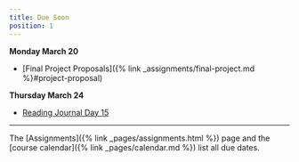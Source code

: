```yaml
---
title: Due Soon
position: 1
---
```


**Monday March 20**

* [Final Project Proposals]({% link _assignments/final-project.md %}#project-proposal)

**Thursday March 24**

* [Reading Journal Day 15](https://github.com/sd17spring/ReadingJournal/blob/master/day15_reading_journal.ipynb)

---

The [Assignments]({% link _pages/assignments.html %}) page and the [course calendar]({% link _pages/calendar.md %}) list all due dates.
